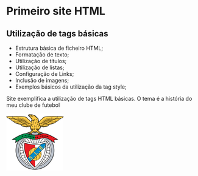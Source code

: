 # Primeiro site HTML
## Utilização de tags básicas
* Estrutura básica de ficheiro HTML;
* Formatação de texto;
* Utilização de títulos;
* Utilização de listas;
* Configuração de Links;
* Inclusão de imagens;
* Exemplos básicos da utilização da tag style;

Site exemplifica a utilização de tags HTML básicas.
O tema é a história do meu clube de futebol

![Sport Lisboa e Benfica](/assets/img/03_Benfica.png)